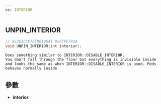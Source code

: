```yaml
---
ns: INTERIOR
---
```

## UNPIN_INTERIOR

```c
// 0x261CCE7EED010641 0xFCFF792A
void UNPIN_INTERIOR(int interior);
```

```
Does something similar to INTERIOR::DISABLE_INTERIOR.  
You don't fall through the floor but everything is invisible inside and looks the same as when INTERIOR::DISABLE_INTERIOR is used. Peds behaves normally inside.  
```

## 參數
* **interior**: 

